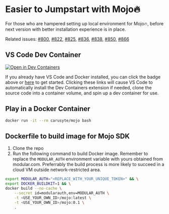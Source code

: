 # Easier to Jumpstart with Mojo🔥

For those who are hampered setting up local environment for Mojo🔥, before next version with better installation experience is in place.

Related issues: [#800](https://github.com/modularml/mojo/issues/800), [#822](https://github.com/modularml/mojo/issues/822), [#825](https://github.com/modularml/mojo/issues/825), [#836](https://github.com/modularml/mojo/issues/836), [#838](https://github.com/modularml/mojo/issues/838), [#850](https://github.com/modularml/mojo/issues/850), [#866](<https://github.com/modularml/mojo/issues/866>)

## VS Code Dev Container

[![Open in Dev Containers](https://img.shields.io/static/v1?label=Dev%20Containers&message=Open&color=blue&logo=visualstudiocode)](https://vscode.dev/redirect?url=vscode://ms-vscode-remote.remote-containers/cloneInVolume?url=https://github.com/carusyte/mojo-play)

If you already have VS Code and Docker installed, you can click the badge above or [here](https://vscode.dev/redirect?url=vscode://ms-vscode-remote.remote-containers/cloneInVolume?url=https://github.com/carusyte/mojo-play) to get started. Clicking these links will cause VS Code to automatically install the Dev Containers extension if needed, clone the source code into a container volume, and spin up a dev container for use.

## Play in a Docker Container

```bash
docker run -it --rm carusyte/mojo bash
```

## Dockerfile to build image for Mojo SDK

1. Clone the repo
1. Run the following command to build Docker image. Remember to replace the `MODULAR_AUTH` environment variable with yours obtained from modular.com. Preferrably the build process is more likely to succeed in a cloud VM outside network-restricted area.

```bash
export MODULAR_AUTH="<REPLACE_WITH_YOUR_UNIQUE_TOKEN>" && \
export DOCKER_BUILDKIT=1 && \
docker build --no-cache \
    --secret id=modularauth,env=MODULAR_AUTH \
    -t <USE_YOUR_OWN_ID>/mojo:latest \
    -t <USE_YOUR_OWN_ID>/mojo:0.1 \
    .
```


